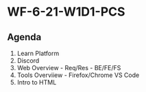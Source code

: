 # WF-6-21-W1D1-PCS

## Agenda
1. Learn Platform
2. Discord
3. Web Overview - Req/Res - BE/FE/FS
4. Tools Overviiew - Firefox/Chrome VS Code
5. Intro to HTML
